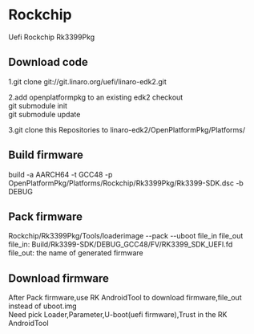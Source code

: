 # Rockchip
Uefi Rockchip Rk3399Pkg

## Download code
1.git clone git://git.linaro.org/uefi/linaro-edk2.git

2.add openplatformpkg to an existing edk2 checkout  
git submodule init  
git submodule update

3.git clone this Repositories to linaro-edk2/OpenPlatformPkg/Platforms/

## Build firmware
build -a AARCH64 -t GCC48 -p OpenPlatformPkg/Platforms/Rockchip/Rk3399Pkg/Rk3399-SDK.dsc -b DEBUG

## Pack firmware
Rockchip/Rk3399Pkg/Tools/loaderimage --pack --uboot file_in file_out  
file_in: Build/Rk3399-SDK/DEBUG_GCC48/FV/RK3399_SDK_UEFI.fd  
file_out: the name of generated firmware

## Download firmware    
After Pack firmware,use RK AndroidTool to download firmware,file_out instead of uboot.img  
Need pick Loader,Parameter,U-boot(uefi firmware),Trust in the RK AndroidTool
